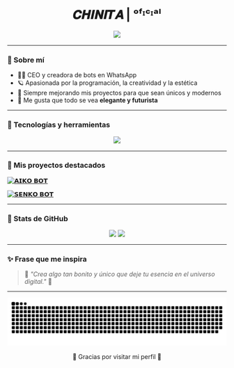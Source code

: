 <h1 align="center">𝑪𝑯𝑰𝑵𝑰𝑻𝑨 | ᵒᶠᶦᶜᶦᵃˡ</h1>

<p align="center">
  <img src="https://files.catbox.moe/i2o4y3.jpg" width="250px">
</p>

---

### 🌌 Sobre mí  
- 👩‍💻 CEO y creadora de bots en WhatsApp  
- 🪐 Apasionada por la programación, la creatividad y la estética  
- 🌸 Siempre mejorando mis proyectos para que sean únicos y modernos  
- 🎨 Me gusta que todo se vea **elegante y futurista**  

---

### 🚀 Tecnologías y herramientas  
<p align="center">
  <img src="https://skillicons.dev/icons?i=js,nodejs,github,vscode,html,css,python,git" />
</p>

---

### 🌟 Mis proyectos destacados

[![𝗔𝗜𝗞𝗢 𝗕𝗢𝗧]()](https://github.com/ittschinitaaa/Aiko-Bot)

[![𝗦𝗘𝗡𝗞𝗢 𝗕𝗢𝗧](https://files.catbox.moe/swwwag.jpg)](https://github.com/ittschinitaaa/Senko-Bot)

---

### 💫 Stats de GitHub  
<p align="center">
  <img src="https://github-readme-stats.vercel.app/api?username=ittschinitaaa&show_icons=true&theme=tokyonight&hide_border=true" height="180px"/>
  <img src="https://github-readme-streak-stats.herokuapp.com?user=ittschinitaaa&theme=tokyonight&hide_border=true" height="180px"/>
</p>

---

### ✨ Frase que me inspira  
> 🌌 *"Crea algo tan bonito y único que deje tu esencia en el universo digital."* 🌸  

---

<p align="center">
  <img src="https://raw.githubusercontent.com/Platane/snk/output/github-contribution-grid-snake.svg" />
</p>

<p align="center">  
  🌸 Gracias por visitar mi perfil 🌸  
</p>
